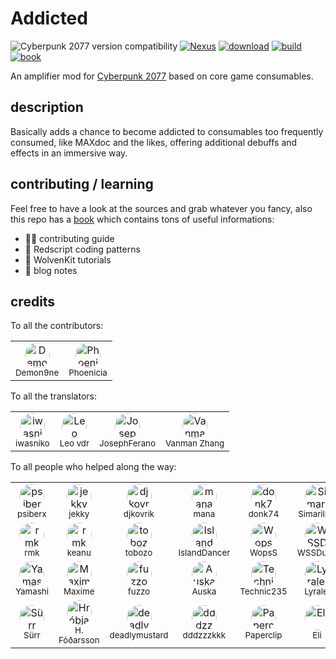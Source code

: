 # Addicted

![Cyberpunk 2077 version compatibility](https://img.shields.io/badge/Cyberpunk_2077-patch_2.31-yellow) [![Nexus](https://img.shields.io/badge/Nexus-Addicted-orange)](https://www.nexusmods.com/cyberpunk2077/mods/7480) [![download](https://img.shields.io/github/v/release/cyb3rpsych0s1s/4ddicted?display_name=tag&include_prereleases&label=Download)](https://github.com/cyb3rpsych0s1s/4ddicted/releases/latest) [![build](https://github.com/cyb3rpsych0s1s/4ddicted/actions/workflows/quality.yml/badge.svg)](https://github.com/cyb3rpsych0s1s/4ddicted/actions) [![book](https://github.com/cyb3rpsych0s1s/4ddicted/actions/workflows/pages.yml/badge.svg)](https://cyb3rpsych0s1s.github.io/4ddicted/)

An amplifier mod for [Cyberpunk 2077](https://www.cyberpunk.net/) based on core game consumables.

## description

Basically adds a chance to become addicted to consumables too frequently consumed, like MAXdoc and the likes, offering additional debuffs and effects in an immersive way.

## contributing / learning

Feel free to have a look at the sources and grab whatever you fancy,
also this repo has a [book](https://cyb3rpsych0s1s.github.io/4ddicted/) which contains tons of useful informations:

- 🧑‍💻 contributing guide
- 🔴 Redscript coding patterns
- 🐺 WolvenKit tutorials
- 📝 blog notes

## credits

To all the contributors:

<!-- markdownlint-disable MD033 -->
<table>
  <tr>
    <td align="center">
      <a href="https://github.com/DerekM07" style="text-decoration: none;">
        <div align="center">
          <img src="https://avatars.githubusercontent.com/DerekM07?s=40" width="40px" alt="Demon9ne" style="border-radius:50%;" />
          <br />
          <sub>Demon9ne</sub>
        </div>
      </a>
    </td>
    <td align="center">
      <a href="https://github.com/Phoenica" style="text-decoration: none;">
        <div align="center">
          <img src="https://avatars.githubusercontent.com/Phoenica?s=40" width="40px" alt="Phoenicia" style="border-radius:50%;" />
          <br />
          <sub>Phoenicia</sub>
        </div>
      </a>
    </td>
  </tr>
</table>
<!-- markdownlint-enable MD033 -->

To all the translators:

<!-- markdownlint-disable MD033 -->
<table>
  <tr>
    <td align="center">
      <div align="center" style="text-decoration: none;">
        <img src="https://avatars.githubusercontent.com/u/0?s=40" width="40px" alt="iwasniko" style="border-radius:50%;" />
        <br />
        <sub>iwasniko</sub>
      </div>
    </td>
    <td align="center">
      <div align="center" style="text-decoration: none;">
        <img src="https://avatars.githubusercontent.com/u/0?s=40" width="40px" alt="Leo vdr" style="border-radius:50%;" />
        <br />
        <sub>Leo vdr</sub>
      </div>
    </td>
    <td align="center">
      <a href="https://github.com/JosephFerano" style="text-decoration: none;">
        <div align="center">
          <img src="https://avatars.githubusercontent.com/JosephFerano?s=40" width="40px" alt="JosephFerano" style="border-radius:50%;" />
          <br />
          <sub>JosephFerano</sub>
        </div>
      </a>
    </td>
    <td align="center">
      <div align="center" style="text-decoration: none;">
        <img src="https://avatars.githubusercontent.com/u/0?s=40" width="40px" alt="Vanman Zhang" style="border-radius:50%;" />
        <br />
        <sub>Vanman Zhang</sub>
      </div>
    </td>
  </tr>
</table>
<!-- markdownlint-enable MD033 -->

To all people who helped along the way:

<!-- markdownlint-disable MD033 -->
<table>
  <tr>
    <td align="center">
      <a href="https://github.com/psiberx" style="text-decoration: none;">
        <div align="center">
          <img src="https://avatars.githubusercontent.com/psiberx?s=40" width="40px" alt="psiberx" style="border-radius:50%;" />
          <br />
          <sub>psiberx</sub>
        </div>
      </a>
    </td>
    <td align="center">
      <a href="https://github.com/jac3km4" style="text-decoration: none;">
        <div align="center">
          <img src="https://avatars.githubusercontent.com/jac3km4?s=40" width="40px" alt="jekky" style="border-radius:50%;" />
          <br />
          <sub>jekky</sub>
        </div>
      </a>
    </td>
    <td align="center">
      <a href="https://github.com/djkovrik" style="text-decoration: none;">
        <div align="center">
          <img src="https://avatars.githubusercontent.com/djkovrik?s=40" width="40px" alt="djkovrik" style="border-radius:50%;" />
          <br />
          <sub>djkovrik</sub>
        </div>
      </a>
    </td>
    <td align="center">
      <a href="https://github.com/manavortex" style="text-decoration: none;">
        <div align="center">
          <img src="https://avatars.githubusercontent.com/manavortex?s=40" width="40px" alt="manavortex" style="border-radius:50%;" />
          <br />
          <sub>mana</sub>
        </div>
      </a>
    </td>
    <td align="center">
      <a href="https://next.nexusmods.com/profile/donk74/mods" style="text-decoration: none;">
        <div align="center">
          <img src="https://avatars.nexusmods.com/3177330/100?s=40" width="40px" alt="donk74" style="border-radius:50%;" />
          <br />
          <sub>donk74</sub>
        </div>
      </a>
    </td>
    <td align="center">
      <a href="https://github.com/Simarilius-uk" style="text-decoration: none;">
        <div align="center">
          <img src="https://avatars.githubusercontent.com/Simarilius-uk?s=40" width="40px" alt="Simarilius" style="border-radius:50%;" />
          <br />
          <sub>Simarilius</sub>
        </div>
      </a>
    </td>
  </tr>
  <tr>
    <td align="center">
      <a href="https://next.nexusmods.com/profile/rmk1234/mods" style="text-decoration: none;">
        <div align="center">
          <img src="https://avatars.nexusmods.com/84555803/100?s=40" width="40px" alt="rmk" style="border-radius:50%;" />
          <br />
          <sub>rmk</sub>
        </div>
      </a>
    </td>
    <td align="center">
      <a href="https://github.com/justarandomguyintheinternet" style="text-decoration: none;">
        <div align="center">
          <img src="https://avatars.githubusercontent.com/justarandomguyintheinternet?s=40" width="40px" alt="rmk" style="border-radius:50%;" />
          <br />
          <sub>keanu</sub>
        </div>
      </a>
    </td>
    <td align="center">
      <a href="https://github.com/tobozo" style="text-decoration: none;">
        <div align="center">
          <img src="https://avatars.githubusercontent.com/tobozo?s=40" width="40px" alt="tobozo" style="border-radius:50%;" />
          <br />
          <sub>tobozo</sub>
        </div>
      </a>
    </td>
    <td align="center">
      <a href="https://github.com/IslandDancer" style="text-decoration: none;">
        <div align="center">
          <img src="https://avatars.githubusercontent.com/IslandDancer?s=40" width="40px" alt="IslandDancer" style="border-radius:50%;" />
          <br />
          <sub>IslandDancer</sub>
        </div>
      </a>
    </td>
    <td align="center">
      <a href="https://github.com/WopsS" style="text-decoration: none;">
        <div align="center">
          <img src="https://avatars.githubusercontent.com/WopsS?s=40" width="40px" alt="WopsS" style="border-radius:50%;" />
          <br />
          <sub>WopsS</sub>
        </div>
      </a>
    </td>
    <td align="center">
      <a href="https://github.com/WSSDude" style="text-decoration: none;">
        <div align="center">
          <img src="https://avatars.githubusercontent.com/WSSDude?s=40" width="40px" alt="WSSDude" style="border-radius:50%;" />
          <br />
          <sub>WSSDude</sub>
        </div>
      </a>
    </td>
  </tr>
  <tr>
    <td align="center">
      <a href="https://github.com/Yamashi" style="text-decoration: none;">
        <div align="center">
          <img src="https://avatars.githubusercontent.com/Yamashi?s=40" width="40px" alt="Yamashi" style="border-radius:50%;" />
          <br />
          <sub>Yamashi</sub>
        </div>
      </a>
    </td>
    <td align="center">
      <a href="https://github.com/maximegmd" style="text-decoration: none;">
        <div align="center">
          <img src="https://avatars.githubusercontent.com/maximegmd?s=40" width="40px" alt="Maxime" style="border-radius:50%;" />
          <br />
          <sub>Maxime</sub>
        </div>
      </a>
    </td>
    <td align="center">
      <a href="https://github.com/rfuzzo" style="text-decoration: none;">
        <div align="center">
          <img src="https://avatars.githubusercontent.com/rfuzzo?s=40" width="40px" alt="fuzzo" style="border-radius:50%;" />
          <br />
          <sub>fuzzo</sub>
        </div>
      </a>
    </td>
    <td align="center">
      <a href="https://github.com/effs" style="text-decoration: none;">
        <div align="center">
          <img src="https://avatars.githubusercontent.com/effs?s=40" width="40px" alt="Auska" style="border-radius:50%;" />
          <br />
          <sub>Auska</sub>
        </div>
      </a>
    </td>
    <td align="center">
      <div align="center" style="text-decoration: none;">
        <img src="https://avatars.githubusercontent.com/u/0?s=40" width="40px" alt="Technic235" style="border-radius:50%;" />
        <br />
        <sub>Technic235</sub>
      </div>
    </td>
    <td align="center">
      <div align="center" style="text-decoration: none;">
        <img src="https://avatars.githubusercontent.com/u/0?s=40" width="40px" alt="Lyralei" style="border-radius:50%;" />
        <br />
        <sub>Lyralei</sub>
      </div>
    </td>
  </tr>
  <tr>
    <td align="center">
      <div align="center" style="text-decoration: none;">
        <img src="https://avatars.githubusercontent.com/u/0?s=40" width="40px" alt="Sürr" style="border-radius:50%;" />
        <br />
        <sub>Sürr</sub>
      </div>
    </td>
    <td align="center">
      <div align="center" style="text-decoration: none;">
        <img src="https://avatars.githubusercontent.com/u/0?s=40" width="40px" alt="Hróbjartur Fóðarsson" style="border-radius:50%;" />
        <br />
        <sub>H. Fóðarsson</sub>
      </div>
    </td>
    <td align="center">
      <div align="center" style="text-decoration: none;">
        <img src="https://avatars.githubusercontent.com/u/0?s=40" width="40px" alt="deadlymustard" style="border-radius:50%;" />
        <br />
        <sub>deadlymustard</sub>
      </div>
    </td>
    <td align="center">
      <div align="center" style="text-decoration: none;">
        <img src="https://avatars.githubusercontent.com/u/0?s=40" width="40px" alt="dddzzzkkk" style="border-radius:50%;" />
        <br />
        <sub>dddzzzkkk</sub>
      </div>
    </td>
    <td align="center">
      <div align="center" style="text-decoration: none;">
        <img src="https://avatars.githubusercontent.com/u/0?s=40" width="40px" alt="Paperclip" style="border-radius:50%;" />
        <br />
        <sub>Paperclip</sub>
      </div>
    </td>
    <td align="center">
      <div align="center" style="text-decoration: none;">
        <img src="https://avatars.githubusercontent.com/u/0?s=40" width="40px" alt="Eli" style="border-radius:50%;" />
        <br />
        <sub>Eli</sub>
      </div>
    </td>
  </tr>
</table>
<!-- markdownlint-enable MD033 -->
